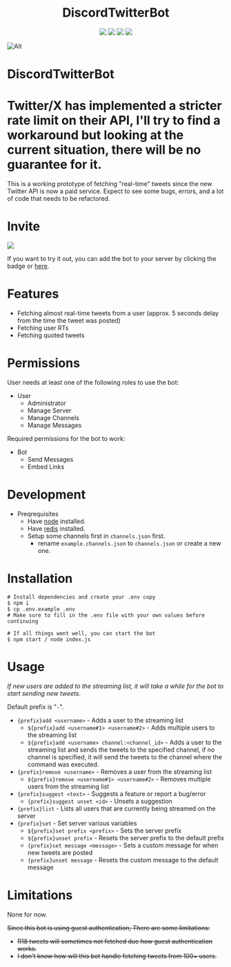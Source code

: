 <h1 align="center">
    DiscordTwitterBot
</h1>

<p align="center">
   <img src="https://img.shields.io/badge/NodeJS-20.2.0-green">
   <img src="https://img.shields.io/github/license/torikushiii/DiscordTwitterBot">
   <img src="https://img.shields.io/github/stars/torikushiii/DiscordTwitterBot">
   <a href="https://app.codacy.com/gh/torikushiii/DiscordTwitterBot/dashboard?utm_source=gh&utm_medium=referral&utm_content=&utm_campaign=Badge_grade"><img src="https://app.codacy.com/project/badge/Grade/8bf05ddfba214bd2b7dbdcd28600e2c9"/></a>
</p>

![Alt](https://repobeats.axiom.co/api/embed/bd8c7ac61399a1cfc8b4b774efdf22a74e3d0725.svg "Repobeats analytics image")

# DiscordTwitterBot

# Twitter/X has implemented a stricter rate limit on their API, I'll try to find a workaround but looking at the current situation, there will be no guarantee for it.

This is a working prototype of fetching "real-time" tweets since the new Twitter API is now a paid service. Expect to see some bugs, errors, and a lot of code that needs to be refactored.

# Invite
<a href="https://discord.com/oauth2/authorize?client_id=951471857943597086&scope=bot&permissions=19456"><img src="https://img.shields.io/static/v1?label=Invite%20Me&message=Twitter Bot%239462&plastic&color=5865F2&logo=discord"></a>

If you want to try it out, you can add the bot to your server by clicking the badge or [here](https://discord.com/oauth2/authorize?client_id=951471857943597086&scope=bot&permissions=19456).

# Features
- Fetching almost real-time tweets from a user (approx. 5 seconds delay from the time the tweet was posted)
- Fetching user RTs
- Fetching quoted tweets

# Permissions
User needs at least one of the following roles to use the bot:
- User
    - Administrator
    - Manage Server
    - Manage Channels
    - Manage Messages

Required permissions for the bot to work:
- Bot
    - Send Messages
    - Embed Links

# Development
- Preqrequisites
    - Have [node](https://nodejs.org/en/) installed.
    - Have [redis](https://www.digitalocean.com/community/tutorials/how-to-install-and-secure-redis-on-ubuntu-18-04) installed.
    - Setup some channels first in `channels.json` first.
        - rename `example.channels.json` to `channels.json` or create a new one.

# Installation
```
# Install dependencies and create your .env copy
$ npm i
$ cp .env.example .env
# Make sure to fill in the .env file with your own values before continuing

# If all things went well, you can start the bot
$ npm start / node index.js
```

# Usage
*If new users are added to the streaming list, it will take a while for the bot to start sending new tweets.*

Default prefix is "`-`".
- `{prefix}add <username>` - Adds a user to the streaming list
    - `${prefix}add <username#1> <username#2>` - Adds multiple users to the streaming list
    - `${prefix}add <username> channel:<channel_id>` - Adds a user to the streaming list and sends the tweets to the specified channel, if no channel is specified, it will send the tweets to the channel where the command was executed.
- `{prefix}remove <username>` - Removes a user from the streaming list
    - `${prefix}remove <username#1> <username#2>` - Removes multiple users from the streaming list
- `{prefix}suggest <text>` - Suggests a feature or report a bug/error
    - `{prefix}suggest unset <id>` - Unsets a suggestion
- `{prefix}list` - Lists all users that are currently being streamed on the server
- `{prefix}set` - Set server various variables
    - `${prefix}set prefix <prefix>` - Sets the server prefix
    - `${prefix}unset prefix` - Resets the server prefix to the default prefix
    - `{prefix}set message <message>` - Sets a custom message for when new tweets are posted
    - `{prefix}unset message` - Resets the custom message to the default message

# Limitations
None for now.

~~Since this bot is using guest authentication, There are some limitations:~~
- ~~R18 tweets will sometimes not fetched due how guest authentication works.~~
- ~~I don't know how will this bot handle fetching tweets from 100+ users.~~
